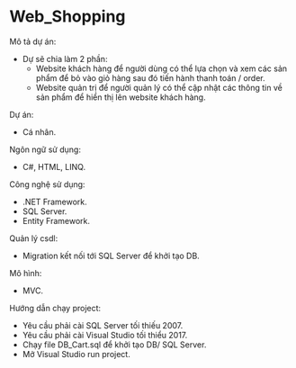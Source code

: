 # Web_Shopping

Mô tả dự án:
- Dự sẽ chia làm 2 phần:
  + Website khách hàng để người dùng có thể lựa chọn và xem các sản phẩm để bỏ vào giỏ hàng sau đó tiến hành thanh toán / order.
  + Website quản trị để người quản lý có thể cập nhật các thông tin về sản phẩm để hiển thị lên website khách hàng.

Dự án:
- Cá nhân.
  
Ngôn ngữ sử dụng:
- C#, HTML, LINQ.

Công nghệ sử dụng:
- .NET Framework.
- SQL Server.
- Entity Framework.

Quản lý csdl:
- Migration kết nối tới SQL Server để khởi tạo DB.

Mô hình:
- MVC.

Hướng dẫn chạy project:
- Yêu cầu phải cài SQL Server tối thiếu 2007.
- Yêu cầu phải cài Visual Studio tối thiểu 2017.
- Chạy file DB_Cart.sql để khởi tạo DB/ SQL Server.
- Mở Visual Studio run project.
